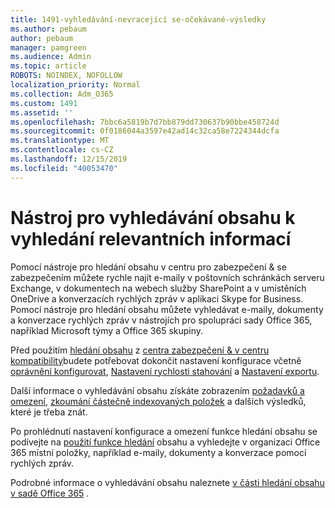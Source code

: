 ```yaml
---
title: 1491-vyhledávání-nevracející se-očekávané-výsledky
ms.author: pebaum
author: pebaum
manager: pamgreen
ms.audience: Admin
ms.topic: article
ROBOTS: NOINDEX, NOFOLLOW
localization_priority: Normal
ms.collection: Adm_O365
ms.custom: 1491
ms.assetid: ''
ms.openlocfilehash: 7bbc6a5819b7d7bb879dd730637b90bbe458724d
ms.sourcegitcommit: 0f0186044a3597e42ad14c32ca58e7224344dcfa
ms.translationtype: MT
ms.contentlocale: cs-CZ
ms.lasthandoff: 12/15/2019
ms.locfileid: "40053470"
---
```

# <a name="content-search-tool-to-find-relevant-info"></a>Nástroj pro vyhledávání obsahu k vyhledání relevantních informací

Pomocí nástroje pro hledání obsahu v centru pro zabezpečení & se zabezpečením můžete rychle najít e-maily v poštovních schránkách serveru Exchange, v dokumentech na webech služby SharePoint a v umístěních OneDrive a konverzacích rychlých zpráv v aplikaci Skype for Business. Pomocí nástroje pro hledání obsahu můžete vyhledávat e-maily, dokumenty a konverzace rychlých zpráv v nástrojích pro spolupráci sady Office 365, například Microsoft týmy a Office 365 skupiny.


Před použitím [hledání obsahu](https://sip.protection.office.com/contentsearchbeta?ContentOnly=1) z [centra zabezpečení & v centru kompatibility](https://sip.protection.office.com/homepage)budete potřebovat dokončit nastavení konfigurace včetně [oprávnění konfigurovat](https://docs.microsoft.com/office365/securitycompliance/permissions-filtering-for-content-search), [Nastavení rychlosti stahování](https://docs.microsoft.com/office365/securitycompliance/increase-download-speeds-when-exporting-ediscovery-results) a [Nastavení exportu](https://docs.microsoft.com/office365/securitycompliance/disable-reports-when-you-export-content-search-results).

Další informace o vyhledávání obsahu získáte zobrazením [požadavků a omezení](https://docs.microsoft.com/office365/securitycompliance/limits-for-content-search), [zkoumání částečně indexovaných položek](https://docs.microsoft.com/office365/securitycompliance/investigating-partially-indexed-items-in-ediscovery) a dalších výsledků, které je třeba znát.

Po prohlédnutí nastavení konfigurace a omezení funkce hledání obsahu se podívejte na [použití funkce hledání</a> obsahu a vyhledejte v organizaci Office 365 místní položky, například e-maily, dokumenty a konverzace pomocí rychlých zpráv](https://docs.microsoft.com/office365/securitycompliance/content-search).

Podrobné informace o vyhledávání obsahu naleznete [v části hledání obsahu v sadě Office 365](https://docs.microsoft.com/office365/securitycompliance/search-for-content) .

